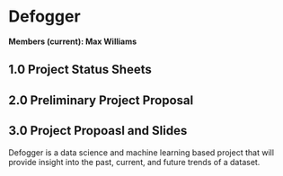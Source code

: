 # Defogger
**Members (current): Max Williams**

## 1.0 Project Status Sheets

## 2.0 Preliminary Project Proposal

## 3.0 Project Propoasl and Slides

Defogger is a data science and machine learning based project that will provide insight into the past, current, and future trends of a dataset.
